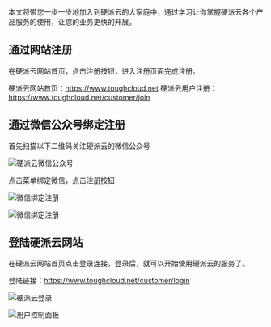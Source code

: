 本文将带您一步一步地加入到硬派云的大家庭中，通过学习让你掌握硬派云各个产品服务的使用，让您的业务更快的开展。

## 通过网站注册

在硬派云网站首页，点击注册按钮，进入注册页面完成注册。

硬派云网站首页：https://www.toughcloud.net
硬派云用户注册：https://www.toughcloud.net/customer/join

## 通过微信公众号绑定注册

首先扫描以下二维码关注硬派云的微信公众号

![硬派云微信公众号](https://toughcloud.b0.upaiyun.com/main/static/img/toughcloud_qrcode.jpg)

点击菜单绑定微信，点击注册按钮

![微信绑定注册](http://qnstatic.toughcloud.net/FmLC9jAmGoKW3xLMsm1tNNqYK-sJ?imageView2/2/w/480/interlace/0/q/100)


![微信绑定注册](http://qnstatic.toughcloud.net/FtryhbMvVUFaRErMikIhlHdxV8U7?imageView2/2/w/480/interlace/0/q/100)

## 登陆硬派云网站

在硬派云网站首页点击登录连接，登录后，就可以开始使用硬派云的服务了。

登陆链接：https://www.toughcloud.net/customer/login

![硬派云登录](http://qnstatic.toughcloud.net/FtaEZ1v5wfDayPmRIxjjLge9T5rw?imageView2/2/w/480/interlace/0/q/100)


![用户控制面板](http://qnstatic.toughcloud.net/Fl8c6uJHaN_87MAhziywH60JZ-PQ)
